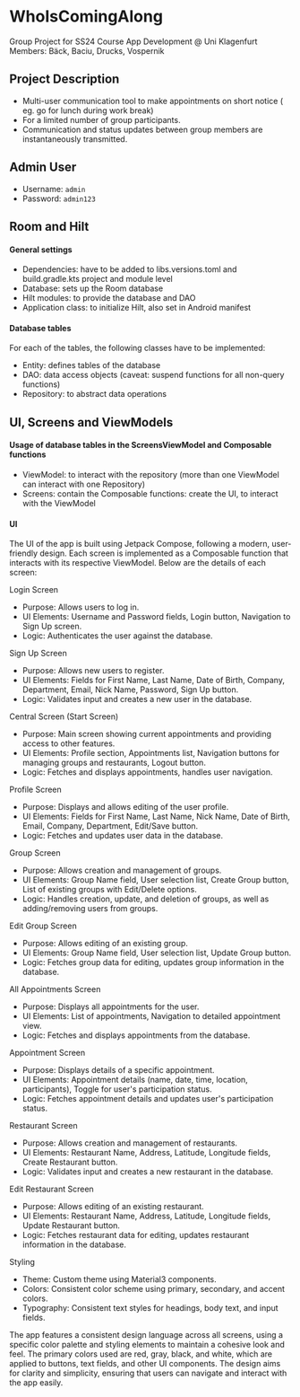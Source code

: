 # WhoIsComingAlong
Group Project for SS24 Course App Development @ Uni Klagenfurt
Members: Bäck, Baciu, Drucks, Vospernik
## Project Description
- Multi-user communication tool to make appointments on short notice
  ( eg. go for lunch during work break)
- For a limited number of group participants.
- Communication and status updates between group members are instantaneously transmitted.

## Admin User
- Username: `admin`
- Password: `admin123`

## Room and Hilt
#### General settings
- Dependencies: have to be added to libs.versions.toml and build.gradle.kts project and module level
- Database: sets up the Room database
- Hilt modules: to provide the database and DAO
- Application class: to initialize Hilt, also set in Android manifest

#### Database tables
For each of the tables, the following classes have to be implemented:
- Entity: defines tables of the database
- DAO: data access objects (caveat: suspend functions for all non-query functions)
- Repository: to abstract data operations

## UI, Screens and ViewModels
#### Usage of database tables in the ScreensViewModel and Composable functions
- ViewModel: to interact with the repository (more than one ViewModel can interact with one Repository)
- Screens: contain the Composable functions: create the UI, to interact with the ViewModel

#### UI
The UI of the app is built using Jetpack Compose, following a modern, user-friendly design. Each screen is implemented as a Composable function that interacts with its respective ViewModel. Below are the details of each screen:

Login Screen
- Purpose: Allows users to log in.
- UI Elements: Username and Password fields, Login button, Navigation to Sign Up screen.
- Logic: Authenticates the user against the database.

Sign Up Screen
- Purpose: Allows new users to register.
- UI Elements: Fields for First Name, Last Name, Date of Birth, Company, Department, Email, Nick Name, Password, Sign Up button.
- Logic: Validates input and creates a new user in the database.

Central Screen (Start Screen)
- Purpose: Main screen showing current appointments and providing access to other features.
- UI Elements: Profile section, Appointments list, Navigation buttons for managing groups and restaurants, Logout button.
- Logic: Fetches and displays appointments, handles user navigation.

Profile Screen
- Purpose: Displays and allows editing of the user profile.
- UI Elements: Fields for First Name, Last Name, Nick Name, Date of Birth, Email, Company, Department, Edit/Save button.
- Logic: Fetches and updates user data in the database.

Group Screen
- Purpose: Allows creation and management of groups.
- UI Elements: Group Name field, User selection list, Create Group button, List of existing groups with Edit/Delete options.
- Logic: Handles creation, update, and deletion of groups, as well as adding/removing users from groups.

Edit Group Screen
- Purpose: Allows editing of an existing group.
- UI Elements: Group Name field, User selection list, Update Group button.
- Logic: Fetches group data for editing, updates group information in the database.

All Appointments Screen
- Purpose: Displays all appointments for the user.
- UI Elements: List of appointments, Navigation to detailed appointment view.
- Logic: Fetches and displays appointments from the database.

Appointment Screen
- Purpose: Displays details of a specific appointment.
- UI Elements: Appointment details (name, date, time, location, participants), Toggle for user's participation status.
- Logic: Fetches appointment details and updates user's participation status.

Restaurant Screen
- Purpose: Allows creation and management of restaurants.
- UI Elements: Restaurant Name, Address, Latitude, Longitude fields, Create Restaurant button.
- Logic: Validates input and creates a new restaurant in the database.

Edit Restaurant Screen
- Purpose: Allows editing of an existing restaurant.
- UI Elements: Restaurant Name, Address, Latitude, Longitude fields, Update Restaurant button.
- Logic: Fetches restaurant data for editing, updates restaurant information in the database.

Styling
- Theme: Custom theme using Material3 components.
- Colors: Consistent color scheme using primary, secondary, and accent colors.
- Typography: Consistent text styles for headings, body text, and input fields.

The app features a consistent design language across all screens, using a specific color palette and styling elements to maintain a cohesive look and feel. The primary colors used are red, gray, black, and white, which are applied to buttons, text fields, and other UI components. The design aims for clarity and simplicity, ensuring that users can navigate and interact with the app easily.


